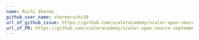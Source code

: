 ```yaml
---
name: Ruchi Sharma
github_user_name: sharmaruchi30
url_of_github_issue: https://github.com/scaleracademy/scaler-open-source-september-challenge/issues/286
url_of_PR: https://github.com/scaleracademy/scaler-open-source-september-challenge/pull/685
---
```

